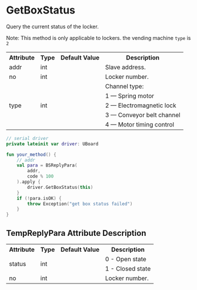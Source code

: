 # GetBoxStatus

Query the current status of the locker.

Note: This method is only applicable to lockers. the vending machine `type` is `2`

<table>
  <tr>
    <th>Attribute</th>
    <th>Type</th>
    <th>Default Value</th>
    <th>Description</th>
  </tr>
  <tr>
    <td>addr</td>
    <td>int</td>
    <td></td>
    <td>Slave address. </td>
  </tr>
  <tr>
    <td>no</td>
    <td>int</td>
    <td></td>
    <td>Locker number.</td>
  </tr>
  <tr>
    <td rowspan="5">type</td>
    <td rowspan="5">int</td>
    <td rowspan="5"></td>
    <td>Channel type:</td>
  </tr>
  <tr>
    <td>1 — Spring motor</td>
  </tr>
  <tr>
    <td>2 — Electromagnetic lock</td>
  </tr>
  <tr>
    <td>3 — Conveyor belt channel</td>
  </tr>
  <tr>
    <td>4 — Motor timing control</td>
  </tr>
</table>

```kotlin
// serial driver
private lateinit var driver: UBoard

fun your_method() {
    // addr
    val para = BSReplyPara(
        addr,
        code % 100
    ).apply {
        driver.GetBoxStatus(this)
    }
    if (!para.isOK) {
        throw Exception("get box status failed")
    }
}
```

## TempReplyPara Attribute Description

<table>
  <tr>
    <th>Attribute</th>
    <th>Type</th>
    <th>Default Value</th>
    <th>Description</th>
  </tr>
  <tr>
    <td rowspan="2">status</td>
    <td rowspan="2">int</td>
    <td rowspan="2"></td>
    <td>0 - Open state</td>
  </tr>
  <tr>
    <td>1 - Closed state</td>
  </tr>
  <tr>
    <td>no</td>
    <td>int</td>
    <td></td>
    <td>Locker number.</td>
  </tr>
</table>
